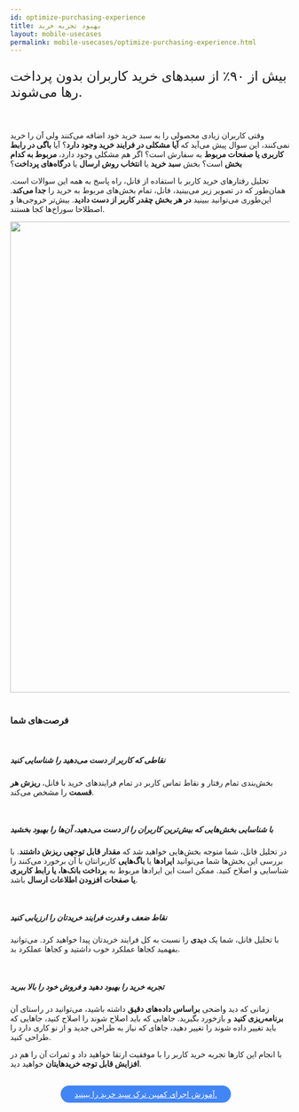 ```yaml
---
id: optimize-purchasing-experience
title: بهبود تجربه خرید
layout: mobile-usecases
permalink: mobile-usecases/optimize-purchasing-experience.html
---
```


<p style="
    font-size: x-large;
"> بیش از ۹۰٪ از سبدهای خرید کاربران بدون پرداخت رها می&zwnj;شوند.</p>

<br>

وقتی کاربران زیادی محصولی را به سبد خرید خود اضافه می‌کنند ولی آن‌ را خرید نمی‌کنند، این سوال پیش‌ می‌آید که **آیا مشکلی در فرایند خرید وجود دارد**؟ آیا **باگی در رابط کاربری یا صفحات مربوط** به سفارش است؟ اگر هم مشکلی وجود دارد، **مربوط به کدام بخش** است؟ بخش **سبد خرید** یا **انتخاب روش ارسال** یا **درگاه‌های پرداخت**؟

تحلیل رفتارهای خرید کاربر با استفاده از فانل، راه پاسخ به همه این سوالات است. همان‌طور که در تصویر زیر می‌بینید، فانل، تمام بخش‌های مربوط به خرید را **جدا می‌کند**. این‌طوری می‌توانید ببینید **در هر بخش چقدر کاربر از دست دادید**. بیش‌تر خروجی‌ها و اصطلاحا سوراخ‌ها کجا هستند.

<div style="text-align: center;"><img src="http://uupload.ir/files/iw2l_funnel-usecase.png" class="img-fluid" style="
    width: 850px;
"></div> 

<br>

### فرصت‌های شما

<br>

##### نقاطی که کاربر از دست می‌دهید را شناسایی کنید

بخش‌بندی تمام رفتار و نقاط تماس کاربر در تمام فرایندهای خرید با فانل، **ریزش هر قسمت** را مشخص می‌کند. 

<br>

##### با شناسایی بخش‌هایی که بیش‌ترین کاربران را از دست‌ می‌دهید، آن‌ها را بهبود بخشید

در تحلیل فانل، شما متوجه بخش‌هایی خواهید شد که **مقدار قابل توجهی ریزش داشتند**. با بررسی این بخش‌ها شما می‌توانید **ایرادها** یا **باگ‌هایی** کاربرانتان با آن برخورد می‌کنند را شناسایی و اصلاح کنید. ممکن است این ایرادها مربوط به پ**رداخت بانک‌ها، یا رابط کاربری یا صفحات افزودن اطلاعات ارسال** باشد. 

<br>

##### نقاط ضعف و قدرت فرایند خریدتان را ارزیابی کنید

با تحلیل فانل، شما یک **دیدی** را نسبت به کل فرایند خریدتان پیدا خواهید کرد. می‌توانید بفهمید کجاها عملکرد خوب داشتید و کجاها عملکرد بد. 

<br>

##### تجربه خرید را بهبود دهید و فروش‌ خود را بالا ببرید

زمانی که دید واضحی **براساس داده‌های دقیق** داشته باشید، می‌توانید در راستای آن **برنامه‌ریزی کنید** و بازخورد بگیرید. جاهایی که باید اصلاح شوند را اصلاح کنید، جاهایی که باید تغییر داده‌ شوند را تغییر دهید، جاهای که نیاز به طراحی جدید و از نو کاری دارد را طراحی کنید. 

با انجام این کارها تجربه خرید کاربر را با موفقیت ارتقا خواهید داد و ثمرات آن را هم در **افزایش قابل توجه خریدهایتان** خواهید
دید.

<br>

<div align="center">   
    <a style="display: inline-block; text-align: center; border-radius: 40px; background: #4285f4; color: white !important; padding: 7px 25px; margin-right: 15px; cursor: pointer; transition: all 0.25s ease;" href="/guides/how-to-reduce-shopping-cart-abandonment.html">آموزش اجرای کمپین ترک سبد خرید را ببینید.</a>
</div>
